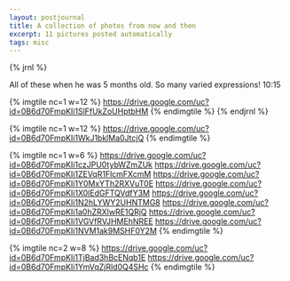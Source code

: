 ```yaml
---
layout: postjournal
title: A collection of photos from now and then 
excerpt: 11 pictures posted automatically
tags: misc
---
```


{%  jrnl  %}

All of these when he was 5 months old. So many varied expressions!
10:15

{% imgtile nc=1 w=12 %}
https://drive.google.com/uc?id=0B6d70FmpKIi1SlFfUkZoUHptbHM
{% endimgtile %}
{% endjrnl %}


{% imgtile nc=1 w=12 %}
https://drive.google.com/uc?id=0B6d70FmpKIi1WkJ1bklMa0JtcjQ
{% endimgtile %}


{% imgtile nc=1 w=6 %}
https://drive.google.com/uc?id=0B6d70FmpKIi1czJPU0tybWZmZUk
https://drive.google.com/uc?id=0B6d70FmpKIi1ZEVqR1FlcmFXcmM
https://drive.google.com/uc?id=0B6d70FmpKIi1Y0MxYTh2RXVuT0E
https://drive.google.com/uc?id=0B6d70FmpKIi1X0lEdGFTQVdfY3M
https://drive.google.com/uc?id=0B6d70FmpKIi1N2hLYWY2UHNTMG8
https://drive.google.com/uc?id=0B6d70FmpKIi1a0hZRXlwRE1QRjQ
https://drive.google.com/uc?id=0B6d70FmpKIi1VGVfRVJHMEhNREE
https://drive.google.com/uc?id=0B6d70FmpKIi1NVM1ak9MSHF0Y2M
{% endimgtile %}

{% imgtile nc=2 w=8 %}
https://drive.google.com/uc?id=0B6d70FmpKIi1TjBad3hBcENqb1E
https://drive.google.com/uc?id=0B6d70FmpKIi1YmVqZjRld0Q4SHc
{% endimgtile %}



